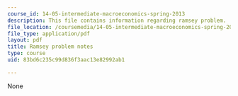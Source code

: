 ```yaml
---
course_id: 14-05-intermediate-macroeconomics-spring-2013
description: This file contains information regarding ramsey problem.
file_location: /coursemedia/14-05-intermediate-macroeconomics-spring-2013/83bd6c235c99d836f3aac13e82992ab1_MIT14_05S13_rec_ram_prob.pdf
file_type: application/pdf
layout: pdf
title: Ramsey problem notes
type: course
uid: 83bd6c235c99d836f3aac13e82992ab1

---
```

None